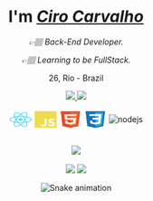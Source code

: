 <div>
  <h1 align="center">I'm <a href="https://www.linkedin.com/in/ciro-matheus/"><i>Ciro Carvalho</i></a> </h1>
  <p align="center"><i>👉🏽️ Back-End Developer.</i></a><span> </span>
  <p align="center"><i>👉🏽️ Learning to be FullStack.</i></a><span> </span>

  <p align="center">26, Rio - Brazil</h2>
</div>




<div align="center">
  <a href="https://github.com/cwxx10">
    <img height="150em" src="https://github-readme-stats.vercel.app/api?username=cwxx10&count_private=true&include_all_commits=true&show_icons=true&theme=dracula&hide_border=false&show_owner=true"/>
    <img height="150em" src="https://github-readme-stats.vercel.app/api/top-langs/?username=cwxx10&theme=dracula&hide_border=false&&layout=compact"/>
  </a>
</div>

<div align="center" valign="top"><br>
  <img align="center" alt="React" height="30" width="40" src="https://raw.githubusercontent.com/devicons/devicon/master/icons/react/react-original.svg">
  
  <img align="center" alt="Js" height="30" width="40" src="https://raw.githubusercontent.com/devicons/devicon/master/icons/javascript/javascript-plain.svg">
  
  
  <img align="center" alt="HTML" height="30" width="40" src="https://raw.githubusercontent.com/devicons/devicon/master/icons/html5/html5-original.svg">
  
  
  
  <img align="center" alt="CSS" height="30" width="40" src="https://raw.githubusercontent.com/devicons/devicon/master/icons/css3/css3-original.svg">
  
  
  
  
  <img align="center" alt="nodejs" height="30" width="40" src="https://www.svgrepo.com/show/303388/java-4-logo.svg">
  
 
 
  
</div><br>

<div align="center">
  
  <a href="https://www.instagram.com/cmatheuz/" target="_blank"><img src="https://img.shields.io/badge/-Instagram-%23E4405F?style=for-the-badge&logo=instagram&logoColor=white" target="_blank"></a>

  <a href="https://www.linkedin.com/in/ciro-matheus/" target="_blank"><img src="https://img.shields.io/badge/-LinkedIn-%230077B5?style=for-the-badge&logo=linkedin&logoColor=white" target="_blank"></a> 
  <a href="mailto:cmatheuzz@gmail.com"><img src="https://img.shields.io/badge/-Gmail-%23333?style=for-the-badge&logo=gmail&logoColor=white" target="_blank"></a>
</div>

<div align="center">
  
  ![Snake animation](https://github.com/danielbped/danielbped/blob/output/github-contribution-grid-snake.svg)
  
</div>


